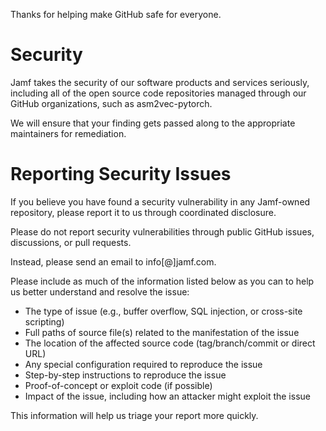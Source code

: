 Thanks for helping make GitHub safe for everyone.

# Security

Jamf takes the security of our software products and services seriously, including all of the open source code repositories managed through our GitHub organizations, such as asm2vec-pytorch.

We will ensure that your finding gets passed along to the appropriate maintainers for remediation.

# Reporting Security Issues

If you believe you have found a security vulnerability in any Jamf-owned repository, please report it to us through coordinated disclosure.

Please do not report security vulnerabilities through public GitHub issues, discussions, or pull requests.

Instead, please send an email to info[@]jamf.com.

Please include as much of the information listed below as you can to help us better understand and resolve the issue:
- The type of issue (e.g., buffer overflow, SQL injection, or cross-site scripting)
- Full paths of source file(s) related to the manifestation of the issue 
- The location of the affected source code (tag/branch/commit or direct URL)
- Any special configuration required to reproduce the issue 
- Step-by-step instructions to reproduce the issue 
- Proof-of-concept or exploit code (if possible)
- Impact of the issue, including how an attacker might exploit the issue

This information will help us triage your report more quickly.
